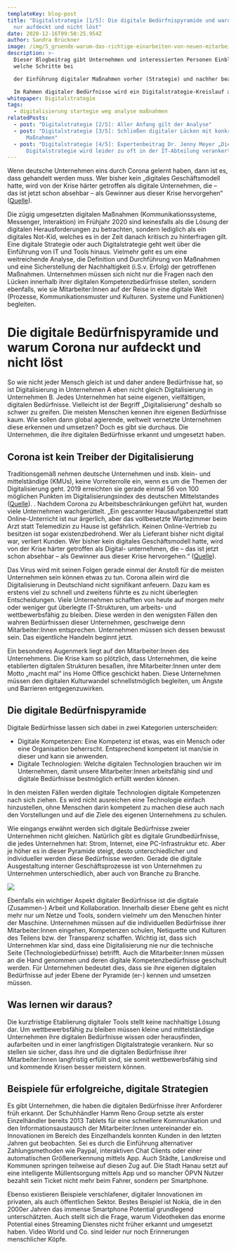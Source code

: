 ```yaml
---
templateKey: blog-post
title: "Digitalstrategie [1/5]: Die digitale Bedürfnispyramide und warum Corona
  nur aufdeckt und nicht löst"
date: 2020-12-16T09:50:25.954Z
author: Sandra Brückner
image: /img/5_gruende-warum-das-richtige-einarbeiten-von-neuen-mitarbeitern.jpg
description: >-
  Dieser Blogbeitrag gibt Unternehmen und interessierten Personen Einblicke,
  welche Schritte bei

  der Einführung digitaler Maßnahmen vorher (Strategie) und nachher beachtet werden müssen.

  Im Rahmen digitaler Bedürfnisse wird ein Digitalstrategie-Kreislauf aufgezeigt, welcher als Leitfaden für eine umfassende Analyse und der Definition bzw. Umsetzung geeigneter Maßnahmen hin zu einem digitalen Unternehmen herangezogen werden kann. In einem Expertenbeitrag wird sich Dr. Jenny Meyer über wichtige Faktoren, Herausforderungen und Fehler bei der Definition und Einführung einer Digitalstrategie äußern.
whitepaper: Digitalstrategie
tags:
  - digitalisierung startegie weg analyse maßnahmen
relatedPosts:
  - post: "Digitalstrategie [2/5]: Aller Anfang gilt der Analyse"
  - post: "Digitalstrategie [3/5]: Schließen digitaler Lücken mit konkreten
      Maßnahmen"
  - post: "Digitalstrategie [4/5]: Expertenbeitrag Dr. Jenny Meyer „Die
      Digitalstrategie wird leider zu oft in der IT-Abteilung verankert“"
---
```

Wenn deutsche Unternehmen eins durch Corona gelernt haben, dann ist es, dass gehandelt werden muss. Wer bisher kein „digitales Geschäftsmodell hatte, wird von der Krise härter getroffen als digitale Unternehmen, die – das ist jetzt schon absehbar – als Gewinner aus dieser Krise hervorgehen“ ([Quelle](https://www.netzoekonom.de/2020/04/11/die-oekonomie-nach-corona-digitalisierung-und-automatisierung-in-hoechstgeschwindigkeit/)).

Die zügig umgesetzten digitalen Maßnahmen (Kommunikationssysteme, Messenger, Interaktion) im Frühjahr 2020 sind keinesfalls als die Lösung der digitalen Herausforderungen zu betrachten, sondern lediglich als ein digitales Not-Kid, welches es in der Zeit danach kritisch zu hinterfragen gilt. Eine digitale Strategie oder auch Digitalstrategie geht weit über die Einführung von IT und Tools hinaus. Vielmehr geht es um eine weitreichende Analyse, die Definition und Durchführung von Maßnahmen und eine Sicherstellung der Nachhaltigkeit (i.S.v. Erfolg) der getroffenen Maßnahmen. Unternehmen müssen sich nicht nur die Fragen nach den Lücken innerhalb ihrer digitalen Kompetenzbedürfnisse stellen, sondern ebenfalls, wie sie Mitarbeiter:Innen auf der Reise in eine digitale Welt (Prozesse, Kommunikationsmuster und Kulturen. Systeme und Funktionen) begleiten.

# Die digitale Bedürfnispyramide und warum Corona nur aufdeckt und nicht löst

So wie nicht jeder Mensch gleich ist und daher andere Bedürfnisse hat, so ist Digitalisierung in Unternehmen A eben nicht gleich Digitalisierung in Unternehmen B. Jedes Unternehmen hat seine eigenen, vielfältigen, digitalen Bedürfnisse. Vielleicht ist der Begriff „Digitalisierung“ deshalb so schwer zu greifen. Die meisten Menschen kennen ihre eigenen Bedürfnisse kaum. Wie sollen dann
global agierende, weltweit vernetzte Unternehmen diese erkennen und umsetzen? Doch es gibt sie
durchaus. Die Unternehmen, die ihre digitalen Bedürfnisse erkannt und umgesetzt haben.

## Corona ist kein Treiber der Digitalisierung

Traditionsgemäß nehmen deutsche Unternehmen und insb. klein- und mittelständige (KMUs), keine Vorreiterrolle ein, wenn es um die Themen der Digitalisierung geht. 2019 erreichten sie gerade einmal 56 von 100 möglichen Punkten im Digitalisierungsindex des deutschen Mittelstandes ([Quelle](https://www.digitalisierungsindex.de/studie/gesamtbericht-2019/)). . Nachdem Corona zu Arbeitsbeschränkungen geführt hat, wurden viele Unternehmen wachgerüttelt. „Ein gescannter Hausaufgabenzettel statt Online-Unterricht ist nur ärgerlich, aber das vollbesetzte Wartezimmer beim Arzt statt Telemedizin zu Hause ist gefährlich. Keinen Online-Vertrieb zu besitzen ist sogar existenzbedrohend. Wer als Lieferant bisher nicht digital war, verliert Kunden. Wer bisher kein digitales Geschäftsmodell hatte, wird von der Krise härter getroffen als Digital- unternehmen, die – das ist jetzt schon absehbar – als Gewinner aus dieser Krise hervorgehen.“ ([Quelle](https://www.netzoekonom.de/2020/04/11/die-oekonomie-nach-corona-digitalisierung-und-automatisierung-in-hoechstgeschwindigkeit/)).

Das Virus wird mit seinen Folgen gerade einmal der Anstoß für die meisten Unternehmen sein können etwas zu tun. Corona allein wird die Digitalisierung in Deutschland nicht signifikant anfeuern. Dazu kam es erstens viel zu schnell und zweitens führte es zu nicht überlegten Entscheidungen. Viele Unternehmen schafften von heute auf morgen mehr oder weniger gut überlegte IT-Strukturen, um arbeits- und wettbewerbsfähig zu bleiben. Diese werden in den wenigsten Fällen den wahren Bedürfnissen dieser Unternehmen, geschweige denn Mitarbeiter:Innen entsprechen. Unternehmen müssen sich dessen bewusst sein. Das eigentliche Handeln beginnt jetzt.

Ein besonderes Augenmerk liegt auf den Mitarbeiter:Innen des Unternehmens. Die Krise kam so plötzlich, dass Unternehmen, die keine etablierten digitalen Strukturen besaßen, ihre Mitarbeiter:Innen unter dem Motto „macht mal“ ins Home Office geschickt haben. Diese Unternehmen müssen den digitalen Kulturwandel schnellstmöglich begleiten, um Ängste und
Barrieren entgegenzuwirken.

## Die digitale Bedürfnispyramide

Digitale Bedürfnisse lassen sich dabei in zwei Kategorien unterscheiden:

* Digitale Kompetenzen: Eine Kompetenz ist etwas, was ein Mensch oder eine Organisation beherrscht. Entsprechend kompetent ist man/sie in dieser und kann sie anwenden. 
* Digitale Technologien: Welche digitalen Technologien brauchen wir im Unternehmen, damit unsere Mitarbeiter:Innen arbeitsfähig sind und digitale Bedürfnisse bestmöglich erfüllt werden können.

In den meisten Fällen werden digitale Technologien digitale Kompetenzen nach sich ziehen. Es wird nicht ausreichen eine Technologie einfach hinzustellen, ohne Menschen darin kompetent zu machen
diese auch nach den Vorstellungen und auf die Ziele des eigenen Unternehmens zu schulen.

Wie eingangs erwähnt werden sich digitale Bedürfnisse zweier Unternehmen nicht gleichen. Natürlich gibt es digitale Grundbedürfnisse, die jedes Unternehmen hat: Strom, Internet, eine PC-Infrastruktur etc. Aber je höher es in dieser Pyramide steigt, desto unterschiedlicher und individueller werden diese Bedürfnisse werden. Gerade die digitale Ausgestaltung interner Geschäftsprozesse ist von Unternehmen zu Unternehmen unterschiedlich, aber auch von Branche zu Branche.

![](/img/bedürfnispyramide.jpg)

Ebenfalls ein wichtiger Aspekt digitaler Bedürfnisse ist die digitale (Zusammen-) Arbeit und Kollaboration. Innerhalb dieser Ebene geht es nicht mehr nur um Netze und Tools, sondern vielmehr um den Menschen hinter der Maschine. Unternehmen müssen auf die individuellen Bedürfnisse ihrer Mitarbeiter:Innen eingehen, Kompetenzen schulen, Netiquette und Kulturen des Teilens bzw. der Transparenz schaffen. Wichtig ist, dass sich Unternehmen klar sind, dass eine Digitalisierung nie nur die technische Seite (Technologiebedürfnisse) betrifft. Auch die Mitarbeiter:Innen müssen an die Hand genommen und deren digitale Kompetenzbedürfnisse geschult werden. Für Unternehmen bedeutet dies, dass sie ihre eigenen digitalen Bedürfnisse auf jeder Ebene der Pyramide (er-) kennen und umsetzen müssen.

## Was lernen wir daraus?

Die kurzfristige Etablierung digitaler Tools stellt keine nachhaltige Lösung dar. Um wettbewerbsfähig zu bleiben müssen kleine und mittelständige Unternehmen ihre digitalen Bedürfnisse wissen oder herausfinden, aufarbeiten und in einer langfristigen Digitalstrategie verankern. Nur so stellen sie sicher, dass ihre und die digitalen Bedürfnisse ihrer Mitarbeiter:Innen langfristig erfüllt sind, sie somit wettbewerbsfähig sind und kommende Krisen besser meistern können.

## Beispiele für erfolgreiche, digitale Strategien

Es gibt Unternehmen, die haben die digitalen Bedürfnisse ihrer Anforderer früh erkannt. Der Schuhhändler Hamm Reno Group setzte als erster Einzelhändler bereits 2013 Tablets für eine schnellere Kommunikation und den Informationsaustausch der Mitarbeiter:Innen untereinander ein. Innovationen im Bereich des Einzelhandels konnten Kunden in den letzten Jahren gut beobachten. Sei es durch die Einführung alternativer Zahlungsmethoden wie Paypal, interaktiven Chat Clients oder einer automatischen Größenerkennung mittels App. Auch Städte, Landkreise und Kommunen springen teilweise auf diesen Zug auf. Die Stadt Hanau setzt auf eine intelligente Müllentsorgung mittels App und so mancher ÖPVN Nutzer bezahlt sein Ticket nicht mehr beim Fahrer, sondern per Smartphone.

Ebenso existieren Beispiele verschlafener, digitaler Innovationen im privaten, als auch öffentlichen Sektor. Bestes Beispiel ist Nokia, die in den 2000er Jahren das immense Smartphone Potential grundlegend unterschätzten. Auch stellt sich die Frage, warum Videotheken das enorme Potential eines Streaming Dienstes nicht früher erkannt und umgesetzt haben. Video World und Co. sind leider nur noch Erinnerungen menschlicher Köpfe.